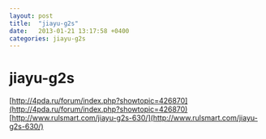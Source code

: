 ```yaml
---
layout: post
title:  "jiayu-g2s"
date:   2013-01-21 13:17:58 +0400
categories: jiayu-g2s
---
```


# jiayu-g2s
[http://4pda.ru/forum/index.php?showtopic=426870](http://4pda.ru/forum/index.php?showtopic=426870)
[http://www.rulsmart.com/jiayu-g2s-630/](http://www.rulsmart.com/jiayu-g2s-630/)
